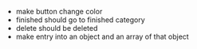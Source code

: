 * make button change color
* finished should go to finished category
* delete should be deleted
* make entry into an object and an array of that object
